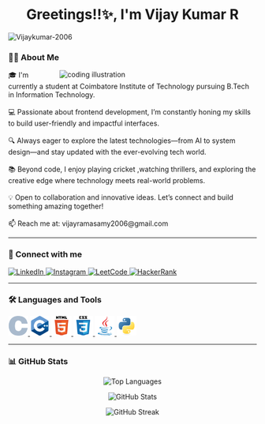 <h1 align="center">Greetings!!✨, I'm Vijay Kumar R</h1>

<p align="left">
  <img src="https://komarev.com/ghpvc/?username=Vijaykumar-2006&label=Profile%20views&color=0e75b6&style=flat" alt="Vijaykumar-2006" />
</p>

###

<h3 align="left">👨‍💻 About Me</h3>

<img align="right" width="400" src="https://raw.githubusercontent.com/Vijaykumar-2006/Vijaykumar-2006/main/assets/about-me.png" alt="coding illustration">

<p align="left">
🎓 I'm currently a student at Coimbatore Institute of Technology pursuing B.Tech in Information Technology.<br><br>
💻 Passionate about frontend development, I’m constantly honing my skills to build user-friendly and impactful interfaces.<br><br>
🔍 Always eager to explore the latest technologies—from AI to system design—and stay updated with the ever-evolving tech world.<br><br>
📚 Beyond code, I enjoy playing cricket ,watching thrillers, and exploring the creative edge where technology meets real-world problems.<br><br>
💡 Open to collaboration and innovative ideas. Let’s connect and build something amazing together!<br><br>
📫 Reach me at: vijayramasamy2006@gmail.com
</p>

---

<h3 align="left">🔗 Connect with me</h3>

<p align="left">
  <a href="https://www.linkedin.com/in/vijay-kumar-r-/" target="_blank">
    <img src="https://raw.githubusercontent.com/rahuldkjain/github-profile-readme-generator/master/src/images/icons/Social/linked-in-alt.svg" alt="LinkedIn" height="30" width="40" />
  </a>
  <a href="https://www.instagram.com/_vijay_kumar_017/" target="_blank">
    <img src="https://raw.githubusercontent.com/rahuldkjain/github-profile-readme-generator/master/src/images/icons/Social/instagram.svg" alt="Instagram" height="30" width="40" />
  </a>
  <a href="https://leetcode.com/u/Vijaykumar-R/" target="_blank">
    <img src="https://cdn.jsdelivr.net/npm/simple-icons@v3/icons/leetcode.svg" alt="LeetCode" height="30" width="40" />
  </a>
  <a href="https://www.hackerrank.com/profile/h71762307058" target="_blank">
    <img src="https://cdn.jsdelivr.net/npm/simple-icons@v3/icons/hackerrank.svg" alt="HackerRank" height="30" width="40" />
  </a>
</p>

---

<h3 align="left">🛠️ Languages and Tools</h3>

<p align="left">
  <a href="https://www.cprogramming.com/" target="_blank" rel="noreferrer">
    <img src="https://raw.githubusercontent.com/devicons/devicon/master/icons/c/c-original.svg" alt="C" width="40" height="40"/>
  </a>
  <a href="https://www.w3schools.com/cpp/" target="_blank" rel="noreferrer">
    <img src="https://raw.githubusercontent.com/devicons/devicon/master/icons/cplusplus/cplusplus-original.svg" alt="C++" width="40" height="40"/>
  </a>
  <a href="https://www.w3schools.com/html/" target="_blank" rel="noreferrer">
    <img src="https://raw.githubusercontent.com/devicons/devicon/master/icons/html5/html5-original-wordmark.svg" alt="HTML5" width="40" height="40"/>
  </a>
  <a href="https://www.w3schools.com/css/" target="_blank" rel="noreferrer">
    <img src="https://raw.githubusercontent.com/devicons/devicon/master/icons/css3/css3-original-wordmark.svg" alt="CSS3" width="40" height="40"/>
  </a>
  <a href="https://www.java.com" target="_blank" rel="noreferrer">
    <img src="https://raw.githubusercontent.com/devicons/devicon/master/icons/java/java-original.svg" alt="Java" width="40" height="40"/>
  </a>
  <a href="https://www.python.org" target="_blank" rel="noreferrer">
    <img src="https://raw.githubusercontent.com/devicons/devicon/master/icons/python/python-original.svg" alt="Python" width="40" height="40"/>
  </a>
</p>

---

<h3 align="left">📊 GitHub Stats</h3>

<p align="center">
  <img src="https://github-readme-stats.vercel.app/api/top-langs?username=Vijaykumar-2006&show_icons=true&locale=en&layout=compact" alt="Top Languages" />
</p>

<p align="center">
  <img src="https://github-readme-stats.vercel.app/api?username=Vijaykumar-2006&show_icons=true&locale=en" alt="GitHub Stats" />
</p>

<p align="center">
  <img src="https://github-readme-streak-stats.herokuapp.com/?user=Vijaykumar-2006" alt="GitHub Streak" />
</p>

